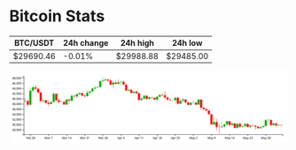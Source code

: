 # Bitcoin Stats

BTC/USDT|24h change|24h high|24h low|
|---|---|---|---|
|$29690.46|-0.01%|$29988.88|$29485.00|

<img src="./chart.svg">
